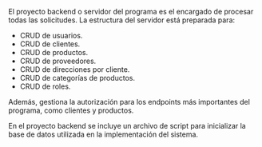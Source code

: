El proyecto backend o servidor del programa es el encargado de procesar todas las solicitudes. La estructura del servidor está preparada para:  

- CRUD de usuarios.  
- CRUD de clientes.  
- CRUD de productos.  
- CRUD de proveedores.  
- CRUD de direcciones por cliente.  
- CRUD de categorías de productos.  
- CRUD de roles.  

Además, gestiona la autorización para los endpoints más importantes del programa, como clientes y productos.  

En el proyecto backend se incluye un archivo de script para inicializar la base de datos utilizada en la implementación del sistema.
